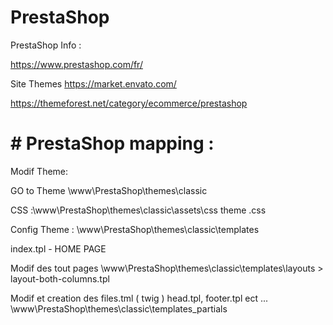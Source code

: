 # PrestaShop


PrestaShop Info :

https://www.prestashop.com/fr/


Site Themes https://market.envato.com/

https://themeforest.net/category/ecommerce/prestashop


# # PrestaShop mapping :


Modif Theme:

GO to Theme \www\PrestaShop\themes\classic

CSS :\www\PrestaShop\themes\classic\assets\css  theme .css

Config Theme : \www\PrestaShop\themes\classic\templates


index.tpl   - HOME PAGE

Modif des tout pages \www\PrestaShop\themes\classic\templates\layouts  >  layout-both-columns.tpl


Modif et creation des files.tml ( twig ) head.tpl, footer.tpl ect ... \www\PrestaShop\themes\classic\templates\_partials





